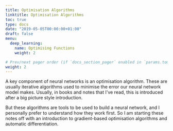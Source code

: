 ```yaml
---
title: Optimisation Algorithms
linktitle: Optimisation Algorithms
toc: true
type: docs
date: "2019-05-05T00:00:00+01:00"
draft: false
menu:
  deep_learning:
    name: Optimising Functions
    weight: 2

# Prev/next pager order (if `docs_section_pager` enabled in `params.toml`)
weight: 2
---
```


A key component of neural networks is an optimisation algorithm. 
These are usually iterative algorithms used to minimise the error our neural network model makes.
Usually, in books and notes that I've read, this is introduced after a big picture style introduction.

But these algorithms are tools to be used to build a neural network, and I personally prefer to understand how they work first.
So I am starting these notes off with an introduction to gradient-based optimisation algorithms and automatic differentiation. 
